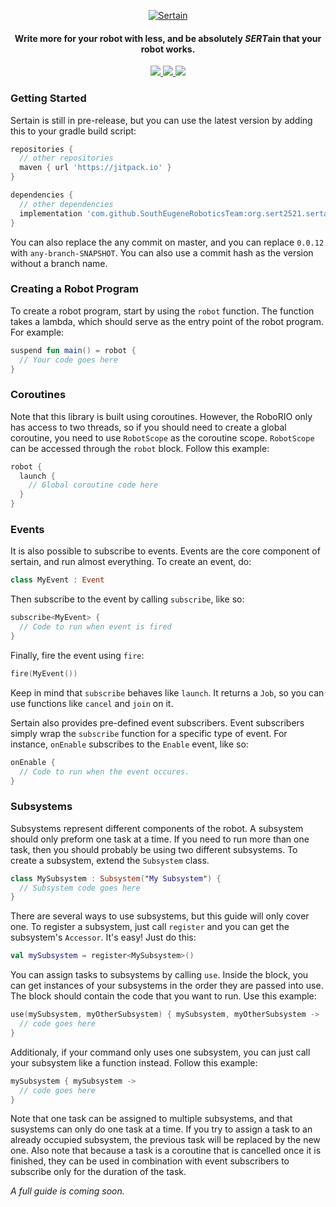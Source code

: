 <p align="center">
  <a href="#">
    <img alt="Sertain" src="https://i.imgur.com/zd0squD.png" />
  </a>
</p>

<h4 align="center">
  Write more for your robot with less, and be absolutely <i>SERT</i>ain that your robot works.
</h4>

<p align="center">
  <a href="https://github.com/SouthEugeneRoboticsTeam/sertain/actions">
    <img src="https://img.shields.io/github/workflow/status/SouthEugeneRoboticsTeam/sertain/Java CI?style=flat-square" />
  </a>
  
  <a href="https://jitpack.io/#SouthEugeneRoboticsTeam/org.sert2521.sertain">
    <img src="https://img.shields.io/jitpack/v/github/SouthEugeneRoboticsTeam/sertain?style=flat-square" />
  </a>
  
  <a href="https://sert2521.org">
    <img src="https://img.shields.io/badge/sert-2521-blueviolet?style=flat-square" />
  </a>
</p>
 
### Getting Started

Sertain is still in pre-release, but you can use the latest version by adding this to your gradle build script:

```gradle
repositories {
  // other repositories
  maven { url 'https://jitpack.io' }
}

dependencies {
  // other dependencies
  implementation 'com.github.SouthEugeneRoboticsTeam:org.sert2521.sertain:0.0.12'
}
```

You can also replace the any commit on master, and you can replace `0.0.12` with `any-branch-SNAPSHOT`. You can also use a commit hash as the version without a branch name.

### Creating a Robot Program
To create a robot program, start by using the `robot` function. The function takes a lambda, which should serve as the entry point of the robot program. For example:

```kotlin
suspend fun main() = robot {
  // Your code goes here
}
```

### Coroutines

Note that this library is built using coroutines. However, the RoboRIO only has access to two threads, so if you should need to create a global coroutine, you need to use `RobotScope` as the coroutine scope. `RobotScope` can be accessed through the `robot` block. Follow this example:

```kotlin
robot {
  launch {
    // Global coroutine code here
  }
}
```

### Events

It is also possible to subscribe to events. Events are the core component of sertain, and run almost everything. To create an event, do:

```kotlin
class MyEvent : Event
```

Then subscribe to the event by calling `subscribe`, like so:

```kotlin
subscribe<MyEvent> {
  // Code to run when event is fired
}
```

Finally, fire the event using `fire`:

```kotlin
fire(MyEvent())
```
Keep in mind that `subscribe` behaves like `launch`. It returns a `Job`, so you can use functions like `cancel` and `join` on it.

Sertain also provides pre-defined event subscribers. Event subscribers simply wrap the `subscribe` function for a specific type of event. For instance, `onEnable` subscribes to the `Enable` event, like so:

```kotlin
onEnable {
  // Code to run when the event occures.
}
```

### Subsystems

Subsystems represent different components of the robot. A subsystem should only preform one task at a time. If you need to run more than one task, then you should probably be using two different subsystems. To create a subsystem, extend the `Subsystem` class.

```kotlin
class MySubsystem : Subsystem("My Subsystem") {
  // Subsystem code goes here
}
```

There are several ways to use subsystems, but this guide will only cover one. To register a subsystem, just call `register` and you can get the subsystem's `Accessor`. It's easy! Just do this:

```kotlin
val mySubsystem = register<MySubsystem>()
```
 
You can assign tasks to subsystems by calling `use`. Inside the block, you can get instances of your subsystems in the order they are passed into use. The block should contain the code that you want to run. Use this example:

```kotlin
use(mySubsystem, myOtherSubsystem) { mySubsystem, myOtherSubsystem ->
  // code goes here
}
```

Additionaly, if your command only uses one subsystem, you can just call your subsystem like a function instead. Follow this example:

```kotlin
mySubsystem { mySubsystem ->
  // code goes here
}
```

Note that one task can be assigned to multiple subsystems, and that susystems can only do one task at a time. If you try to assign a task to an already occupied subsystem, the previous task will be replaced by the new one. Also note that because a task is a coroutine that is cancelled once it is finished, they can be used in combination with event subscribers to subscribe only for the duration of the task.

*A full guide is coming soon.*
